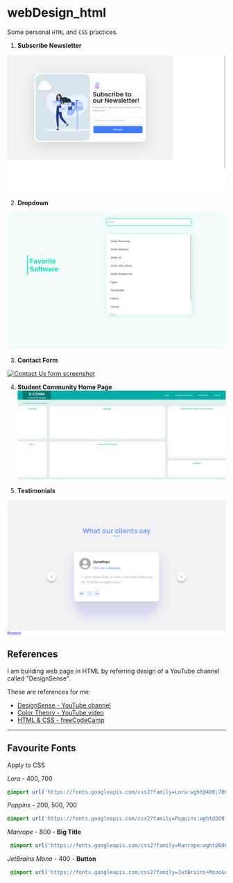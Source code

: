 # webDesign_html

Some personal `HTML` and `CSS` practices.

1. **Subscribe Newsletter**

[![Subscribe Newsletter sceenshot](screenshot/subscribeNewsletter.png)](https://seventan1234.github.io/webDesign_html/web/subscribeNewsletter.html)

2. **Dropdown**

[![Dropdown screenshot](screenshot/dropdown.png)](https://seventan1234.github.io/webDesign_html/web/dropdown.html)

3. **Contact Form**

[![Contact Us form screenshot](screenshot/contactUseForm.png)](web/contactUsForm.html)

4. **Student Community Home Page**
[![Student Community Home Page screenshot](screenshot/communityStudentHomePage.png)](web/communityStudentHomePage.html)

5. **Testimonials**

[![Testimonials](screenshot/testimonials.png)](web/testimonials.html)

## References

I am building web page in HTML by referring design of a YouTube channel called "DesignSense". 

These are references for me:

- [DesignSense - YouTube channel](https://www.youtube.com/channel/UCK3KESgQlmEBJ5DnRxWJ9oA)
- [Color Theory - YouTube video](https://youtu.be/_2LLXnUdUIc)
- [HTML & CSS - freeCodeCamp](https://www.youtube.com/channel/UCK3KESgQlmEBJ5DnRxWJ9oA)

---

## Favourite Fonts

Apply to CSS

*Lora* - 400, 700 

```css
@import url('https://fonts.googleapis.com/css2?family=Lora:wght@400;700&display=swap');
```

*Poppins* - 200, 500, 700 

```css
@import url('https://fonts.googleapis.com/css2?family=Poppins:wght@200;500;700&display=swap');
```

*Manrope* - 800 - **Big Title**

````css
 @import url('https://fonts.googleapis.com/css2?family=Manrope:wght@800&display=swap');
````

*JetBrains Mono* - 400 - **Button**

```css
 @import url('https://fonts.googleapis.com/css2?family=JetBrains+Mono&display=swap');
```

